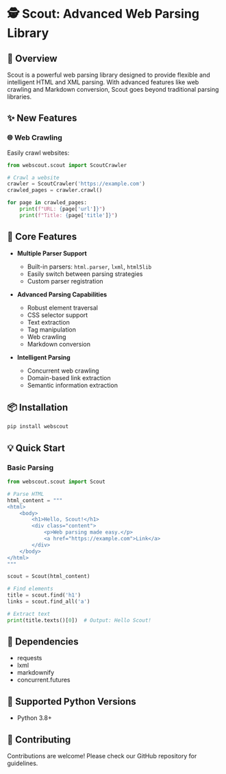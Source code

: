 # 🕵️ Scout: Advanced Web Parsing Library

## 🌟 Overview

Scout is a powerful web parsing library designed to provide flexible and intelligent HTML and XML parsing. With advanced features like web crawling and Markdown conversion, Scout goes beyond traditional parsing libraries.

## ✨ New Features

### 🌐 Web Crawling

Easily crawl websites:

```python
from webscout.scout import ScoutCrawler

# Crawl a website
crawler = ScoutCrawler('https://example.com')
crawled_pages = crawler.crawl()

for page in crawled_pages:
    print(f"URL: {page['url']}")
    print(f"Title: {page['title']}")

```

## 🚀 Core Features

- **Multiple Parser Support**
  - Built-in parsers: `html.parser`, `lxml`, `html5lib`
  - Easily switch between parsing strategies
  - Custom parser registration

- **Advanced Parsing Capabilities**
  - Robust element traversal
  - CSS selector support
  - Text extraction
  - Tag manipulation
  - Web crawling
  - Markdown conversion

- **Intelligent Parsing**
  - Concurrent web crawling
  - Domain-based link extraction
  - Semantic information extraction

## 📦 Installation

```bash
pip install webscout
```

## 💡 Quick Start

### Basic Parsing

```python
from webscout.scout import Scout

# Parse HTML
html_content = """
<html>
    <body>
        <h1>Hello, Scout!</h1>
        <div class="content">
            <p>Web parsing made easy.</p>
            <a href="https://example.com">Link</a>
        </div>
    </body>
</html>
"""

scout = Scout(html_content)

# Find elements
title = scout.find('h1')
links = scout.find_all('a')

# Extract text
print(title.texts()[0])  # Output: Hello Scout!

```

## 🔧 Dependencies

- requests
- lxml
- markdownify
- concurrent.futures

## 🌈 Supported Python Versions

- Python 3.8+

## 🤝 Contributing

Contributions are welcome! Please check our GitHub repository for guidelines.
